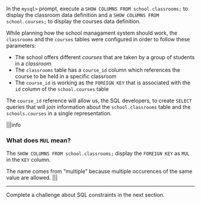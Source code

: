 In the `mysql>` prompt, execute a `SHOW COLUMNS FROM school.classrooms;` to display the classroom data definition and a `SHOW COLUMNS FROM school.courses;` to display the courses data definition.

While planning how the school managament system should work, the `classrooms` and the `courses` tables were configured in order to follow these parameters:

- The school offers different _courses_ that are taken by a group of students in a _classroom_
- The `classrooms` table has a `course_id` column which references the course to be held in a specific classroom
- The `course_id` is working as the `FOREIGN KEY` that is associated with the `id` column of the `school.courses` table

The `course_id` reference will allow us, the SQL developers, to create `SELECT` queries that will _join_ information about the `school.classrooms` table and the `schools.courses` in a single representation.


|||info
### What does `MUL` mean?
The `SHOW COLUMNS FROM school.classrooms;` display the `FOREIGN KEY` as `MUL` in the `KEY` column. 

The name comes from “multiple” because multiple occurences of the same value are allowed. 
|||


---
Complete a challenge about SQL constraints in the next section.